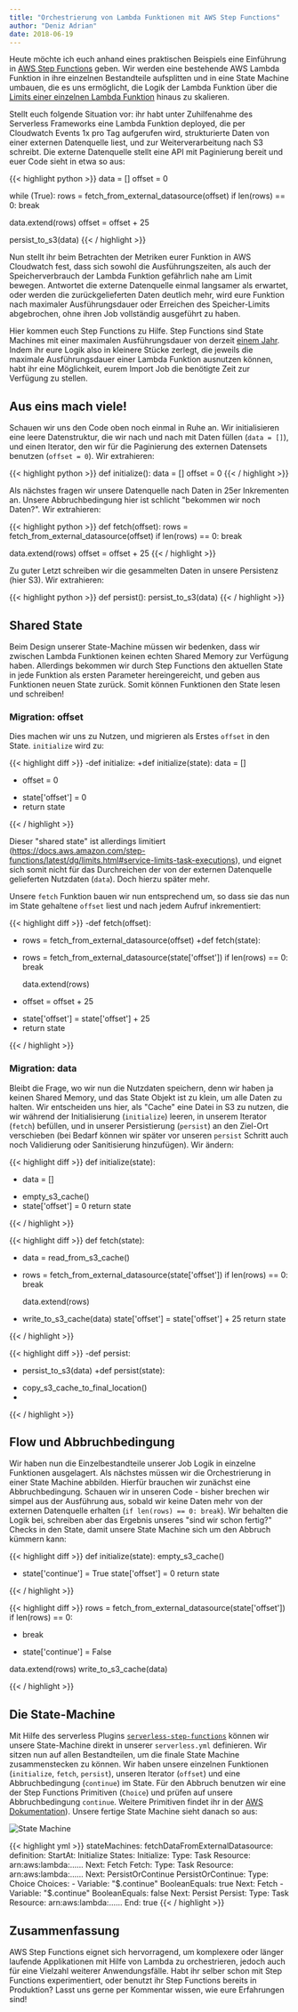 ```yaml
---
title: "Orchestrierung von Lambda Funktionen mit AWS Step Functions"
author: "Deniz Adrian"
date: 2018-06-19
---
```


Heute möchte ich euch anhand eines praktischen Beispiels eine Einführung in [AWS Step Functions](https://aws.amazon.com/step-functions/) geben. Wir werden eine bestehende AWS Lambda Funktion in ihre einzelnen Bestandteile aufsplitten und in eine State Machine umbauen, die es uns ermöglicht, die Logik der Lambda Funktion über die [Limits einer einzelnen Lambda Funktion](https://docs.aws.amazon.com/lambda/latest/dg/limits.html#limits-list) hinaus zu skalieren.

Stellt euch folgende Situation vor: ihr habt unter Zuhilfenahme des Serverless Frameworks eine Lambda Funktion deployed, die per Cloudwatch Events 1x pro Tag aufgerufen wird, strukturierte Daten von einer externen Datenquelle liest, und zur Weiterverarbeitung nach S3 schreibt. Die externe Datenquelle stellt eine API mit Paginierung bereit und euer Code sieht in etwa so aus:

{{< highlight python >}}
data = []
offset = 0

while (True):
  rows = fetch_from_external_datasource(offset)
  if len(rows) == 0:
    break

  data.extend(rows)
  offset = offset + 25

persist_to_s3(data)
{{< / highlight >}}

Nun stellt ihr beim Betrachten der Metriken eurer Funktion in AWS Cloudwatch fest, dass sich sowohl die Ausführungszeiten, als auch der Speicherverbrauch der Lambda Funktion gefährlich nahe am Limit bewegen. Antwortet die externe Datenquelle einmal langsamer als erwartet, oder werden die zurückgelieferten Daten deutlich mehr, wird eure Funktion nach maximaler Ausführungsdauer oder Erreichen des Speicher-Limits abgebrochen, ohne ihren Job vollständig ausgeführt zu haben.

Hier kommen euch Step Functions zu Hilfe. Step Functions sind State Machines mit einer maximalen Ausführungsdauer von derzeit [einem Jahr](https://docs.aws.amazon.com/step-functions/latest/dg/limits.html#service-limits-state-machine-executions). Indem ihr eure Logik also in kleinere Stücke zerlegt, die jeweils die maximale Ausführungsdauer einer Lambda Funktion ausnutzen können, habt ihr eine Möglichkeit, eurem Import Job die benötigte Zeit zur Verfügung zu stellen.

## Aus eins mach viele!

Schauen wir uns den Code oben noch einmal in Ruhe an. Wir initialisieren eine leere Datenstruktur, die wir nach und nach mit Daten füllen (`data = []`), und einen Iterator, den wir für die Paginierung des externen Datensets benutzen (`offset = 0`). Wir extrahieren:

{{< highlight python >}}
def initialize():
  data = []
  offset = 0
{{< / highlight >}}

Als nächstes fragen wir unsere Datenquelle nach Daten in 25er Inkrementen an. Unsere Abbruchbedingung hier ist schlicht "bekommen wir noch Daten?". Wir extrahieren:

{{< highlight python >}}
def fetch(offset):
  rows = fetch_from_external_datasource(offset)
  if len(rows) == 0:
    break

  data.extend(rows)
  offset = offset + 25
{{< / highlight >}}

Zu guter Letzt schreiben wir die gesammelten Daten in unsere Persistenz (hier S3). Wir extrahieren:

{{< highlight python >}}
def persist():
  persist_to_s3(data)
{{< / highlight >}}

## Shared State

Beim Design unserer State-Machine müssen wir bedenken, dass wir zwischen Lambda Funktionen keinen echten Shared Memory zur Verfügung haben. Allerdings bekommen wir durch Step Functions den aktuellen State in jede Funktion als ersten Parameter hereingereicht, und geben aus Funktionen neuen State zurück. Somit können Funktionen den State lesen und schreiben!

### Migration: offset

Dies machen wir uns zu Nutzen, und migrieren als Erstes `offset` in den State. `initialize` wird zu:

{{< highlight diff >}}
-def initialize:
+def initialize(state):
   data = []
-  offset = 0
+  state['offset'] = 0
+  return state
 
{{< / highlight >}}

Dieser "shared state" ist allerdings limitiert (https://docs.aws.amazon.com/step-functions/latest/dg/limits.html#service-limits-task-executions), und eignet sich somit nicht für das Durchreichen der von der externen Datenquelle gelieferten Nutzdaten (`data`). Doch hierzu später mehr.

Unsere `fetch` Funktion bauen wir nun entsprechend um, so dass sie das nun im State gehaltene `offset` liest und nach jedem Aufruf inkrementiert:

{{< highlight diff >}}
-def fetch(offset):
-  rows = fetch_from_external_datasource(offset)
+def fetch(state):
+  rows = fetch_from_external_datasource(state['offset'])
   if len(rows) == 0:
     break
 
   data.extend(rows)
-  offset = offset + 25
+  state['offset'] = state['offset'] + 25
+  return state
 
{{< / highlight >}}

### Migration: data

Bleibt die Frage, wo wir nun die Nutzdaten speichern, denn wir haben ja keinen Shared Memory, und das State Objekt ist zu klein, um alle Daten zu halten. Wir entscheiden uns hier, als "Cache" eine Datei in S3 zu nutzen, die wir während der Initialisierung (`initialize`) leeren, in unserem Iterator (`fetch`) befüllen, und in unserer Persistierung (`persist`) an den Ziel-Ort verschieben (bei Bedarf können wir später vor unseren `persist` Schritt auch noch Validierung oder Sanitisierung hinzufügen). Wir ändern:

{{< highlight diff >}}
 def initialize(state):
-  data = []
+  empty_s3_cache()
+
   state['offset'] = 0
   return state
 
{{< / highlight >}}


{{< highlight diff >}}
 def fetch(state):
+  data = read_from_s3_cache()
+
   rows = fetch_from_external_datasource(state['offset'])
   if len(rows) == 0:
     break
 
   data.extend(rows)
+  write_to_s3_cache(data)
   state['offset'] = state['offset'] + 25
   return state
 
{{< / highlight >}}

{{< highlight diff >}}
-def persist:
-  persist_to_s3(data)
+def persist(state):
+  copy_s3_cache_to_final_location()
+
 
{{< / highlight >}}

## Flow und Abbruchbedingung

Wir haben nun die Einzelbestandteile unserer Job Logik in einzelne Funktionen ausgelagert. Als nächstes müssen wir die Orchestrierung in einer State Machine abbilden. Hierfür brauchen wir zunächst eine Abbruchbedingung. Schauen wir in unseren Code - bisher brechen wir simpel aus der Ausführung aus, sobald wir keine Daten mehr von der externen Datenquelle erhalten (`if len(rows) == 0: break`). Wir behalten die Logik bei, schreiben aber das Ergebnis unseres "sind wir schon fertig?" Checks in den State, damit unsere State Machine sich um den Abbruch kümmern kann:

{{< highlight diff >}}
 def initialize(state):
   empty_s3_cache()
 
+  state['continue'] = True
   state['offset'] = 0
   return state
 
{{< / highlight >}}

{{< highlight diff >}}
   rows = fetch_from_external_datasource(state['offset'])
   if len(rows) == 0:
-    break
+    state['continue'] = False
 
   data.extend(rows)
   write_to_s3_cache(data)
 
{{< / highlight >}}

## Die State-Machine

Mit Hilfe des serverless Plugins [`serverless-step-functions`](https://github.com/horike37/serverless-step-functions) können wir unsere State-Machine direkt in unserer `serverless.yml` definieren. Wir sitzen nun auf allen Bestandteilen, um die finale State Machine zusammenstecken zu können. Wir haben unsere einzelnen Funktionen (`initialize`, `fetch`, `persist`), unseren Iterator (`offset`) und eine Abbruchbedingung (`continue`) im State. Für den Abbruch benutzen wir eine der Step Functions Primitiven (`Choice`) und prüfen auf unsere Abbruchbedingung `continue`. Weitere Primitiven findet ihr in der [AWS Dokumentation](https://docs.aws.amazon.com/step-functions/latest/dg/amazon-states-language-states.html)). Unsere fertige State Machine sieht danach so aus:

![State Machine](/img/state-machine.png)

{{< highlight yml >}}
stateMachines:
  fetchDataFromExternalDatasource:
    definition:
      StartAt: Initialize
      States:
        Initialize:
          Type: Task
          Resource: arn:aws:lambda:......
          Next: Fetch
        Fetch:
          Type: Task
          Resource: arn:aws:lambda:......
          Next: PersistOrContinue
        PersistOrContinue:
          Type: Choice
          Choices:
          - Variable: "$.continue"
            BooleanEquals: true
            Next: Fetch
          - Variable: "$.continue"
            BooleanEquals: false
            Next: Persist
        Persist:
          Type: Task
          Resource: arn:aws:lambda:......
          End: true
{{< / highlight >}}

## Zusammenfassung

AWS Step Functions eignet sich hervorragend, um komplexere oder länger laufende Applikationen mit Hilfe von Lambda zu orchestrieren, jedoch auch für eine Vielzahl weiterer Anwendungsfälle. Habt ihr selber schon mit Step Functions experimentiert, oder benutzt ihr Step Functions bereits in Produktion? Lasst uns gerne per Kommentar wissen, wie eure Erfahrungen sind!
